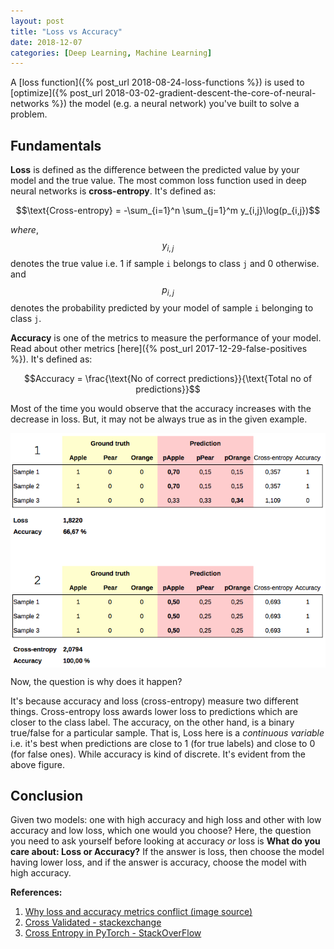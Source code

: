 ```yaml
---
layout: post
title: "Loss vs Accuracy"
date: 2018-12-07
categories: [Deep Learning, Machine Learning]
---
```


A [loss function]({% post_url 2018-08-24-loss-functions %}) is used to [optimize]({% post_url 2018-03-02-gradient-descent-the-core-of-neural-networks %}) the model (e.g. a neural network) you've built to solve a problem.

## Fundamentals

**Loss** is defined as the difference between the predicted value by your model and the true value. The most common loss function used in deep neural networks is **cross-entropy**. It's defined as:

$$\text{Cross-entropy} = -\sum_{i=1}^n \sum_{j=1}^m y_{i,j}\log(p_{i,j})$$

*where*, $$y_{i,j}$$ denotes the true value i.e. 1 if sample `i` belongs to class `j` and 0 otherwise.  
and $$p_{i,j}$$ denotes the probability predicted by your model of sample `i` belonging to class `j`.

**Accuracy** is one of the metrics to measure the performance of your model. Read about other metrics [here]({% post_url 2017-12-29-false-positives %}). It's defined as:

$$Accuracy = \frac{\text{No of correct predictions}}{\text{Total no of predictions}}$$

Most of the time you would observe that the accuracy increases with the decrease in loss. But, it may not be always true as in the given example.

<img src="/img/lossVsAccuracy.png" style="display: block; margin: auto; width: auto; max-width: 100%;">

Now, the question is why does it happen?

It's because accuracy and loss (cross-entropy) measure two different things. Cross-entropy loss awards lower loss to predictions which are closer to the class label. The accuracy, on the other hand, is a binary true/false for a particular sample. That is, Loss here is a _continuous variable_ i.e. it's best when predictions are close to 1 (for true labels) and close to 0 (for false ones). While accuracy is kind of discrete. It's evident from the above figure.

## Conclusion

Given two models: one with high accuracy and high loss and other with low accuracy and low loss, which one would you choose? Here, the question you need to ask yourself before looking at accuracy *or* loss is **What do you care about: Loss or Accuracy?** If the answer is loss, then choose the model having lower loss, and if the answer is accuracy, choose the model with high accuracy.


**References:**  
1. [Why loss and accuracy metrics conflict (image source)](http://www.jussihuotari.com/2018/01/17/why-loss-and-accuracy-metrics-conflict/)
2. [Cross Validated - stackexchange](https://stats.stackexchange.com/a/256554/194589)  
3. [Cross Entropy in PyTorch - StackOverFlow](https://stackoverflow.com/questions/49390842/cross-entropy-in-pytorch)
